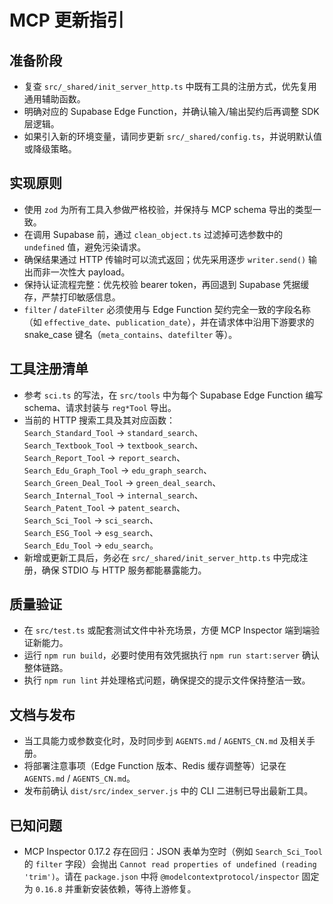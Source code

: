 # MCP 更新指引

## 准备阶段
- 复查 `src/_shared/init_server_http.ts` 中既有工具的注册方式，优先复用通用辅助函数。
- 明确对应的 Supabase Edge Function，并确认输入/输出契约后再调整 SDK 层逻辑。
- 如果引入新的环境变量，请同步更新 `src/_shared/config.ts`，并说明默认值或降级策略。

## 实现原则
- 使用 `zod` 为所有工具入参做严格校验，并保持与 MCP schema 导出的类型一致。
- 在调用 Supabase 前，通过 `clean_object.ts` 过滤掉可选参数中的 `undefined` 值，避免污染请求。
- 确保结果通过 HTTP 传输时可以流式返回；优先采用逐步 `writer.send()` 输出而非一次性大 payload。
- 保持认证流程完整：优先校验 bearer token，再回退到 Supabase 凭据缓存，严禁打印敏感信息。
- `filter` / `dateFilter` 必须使用与 Edge Function 契约完全一致的字段名称（如 `effective_date`、`publication_date`），并在请求体中沿用下游要求的 snake_case 键名（`meta_contains`、`datefilter` 等）。

## 工具注册清单
- 参考 `sci.ts` 的写法，在 `src/tools` 中为每个 Supabase Edge Function 编写 schema、请求封装与 `reg*Tool` 导出。
- 当前的 HTTP 搜索工具及其对应函数：\
  `Search_Standard_Tool` → `standard_search`、\
  `Search_Textbook_Tool` → `textbook_search`、\
  `Search_Report_Tool` → `report_search`、\
  `Search_Edu_Graph_Tool` → `edu_graph_search`、\
  `Search_Green_Deal_Tool` → `green_deal_search`、\
  `Search_Internal_Tool` → `internal_search`、\
  `Search_Patent_Tool` → `patent_search`、\
  `Search_Sci_Tool` → `sci_search`、\
  `Search_ESG_Tool` → `esg_search`、\
  `Search_Edu_Tool` → `edu_search`。
- 新增或更新工具后，务必在 `src/_shared/init_server_http.ts` 中完成注册，确保 STDIO 与 HTTP 服务都能暴露能力。

## 质量验证
- 在 `src/test.ts` 或配套测试文件中补充场景，方便 MCP Inspector 端到端验证新能力。
- 运行 `npm run build`，必要时使用有效凭据执行 `npm run start:server` 确认整体链路。
- 执行 `npm run lint` 并处理格式问题，确保提交的提示文件保持整洁一致。

## 文档与发布
- 当工具能力或参数变化时，及时同步到 `AGENTS.md` / `AGENTS_CN.md` 及相关手册。
- 将部署注意事项（Edge Function 版本、Redis 缓存调整等）记录在 `AGENTS.md` / `AGENTS_CN.md`。
- 发布前确认 `dist/src/index_server.js` 中的 CLI 二进制已导出最新工具。

## 已知问题
- MCP Inspector 0.17.2 存在回归：JSON 表单为空时（例如 `Search_Sci_Tool` 的 `filter` 字段）会抛出 `Cannot read properties of undefined (reading 'trim')`。请在 `package.json` 中将 `@modelcontextprotocol/inspector` 固定为 `0.16.8` 并重新安装依赖，等待上游修复。
